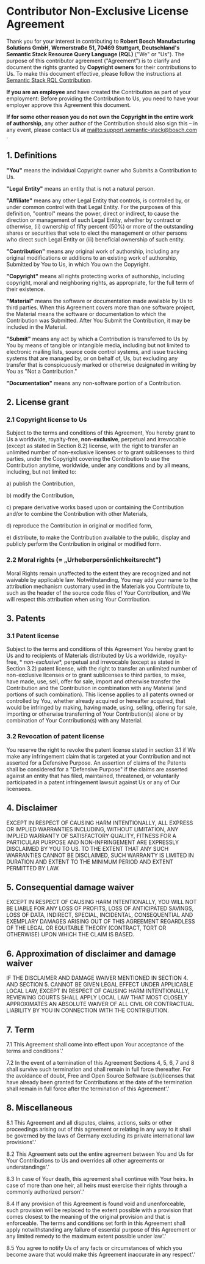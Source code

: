 # Contributor Non-Exclusive License Agreement

Thank you for your interest in contributing to **Robert Bosch Manufacturing Solutions GmbH, Wernerstraße 51, 70469 Stuttgart, Deutschland's Semantic Stack
Resource Query Language (RQL)** ("We" or "Us").
The purpose of this contributor agreement ("Agreement") is to clarify and document the rights granted by **Copyright owners** for their contributions to Us. To
make this document effective, please follow the instructions at [Semantic Stack RQL Contribution](https://github.com/bci-oss/semanticstack-rql).

**If you are an employee** and have created the Contribution as part of your employment:
Before providing the Contribution to Us, you need to have your employer approve this Agreement this document.

**If for some other reason you do not own the Copyright in the entire work of authorship**, any other author of the Contribution should also sign this – in any
event, please contact Us at <mailto:support.semantic-stack@bosch.com> .

## 1. Definitions

**"You"** means the individual Copyright owner who Submits a Contribution to Us.

**"Legal Entity"** means an entity that is not a natural person.

**"Affiliate"** means any other Legal Entity that controls, is controlled by, or under common control with that Legal Entity. For the purposes of this
definition, "control" means the power, direct or indirect, to cause the direction or management of such Legal Entity, whether by contract or otherwise, (ii)
ownership of fifty percent (50%) or more of the outstanding shares or securities that vote to elect the management or other persons who direct such Legal Entity
or (iii) beneficial ownership of such entity.

**"Contribution"** means any original work of authorship, including any original modifications or additions to an existing work of authorship, Submitted by You
to Us, in which You own the Copyright.

**"Copyright"** means all rights protecting works of authorship, including copyright, moral and neighboring rights, as appropriate, for the full term of their
existence.

**"Material"** means the software or documentation made available by Us to third parties. When this Agreement covers more than one software project, the
Material means the software or documentation to which the Contribution was Submitted. After You Submit the Contribution, it may be included in the Material.

**"Submit"** means any act by which a Contribution is transferred to Us by You by means of tangible or intangible media, including but not limited to electronic
mailing lists, source code control systems, and issue tracking systems that are managed by, or on behalf of, Us, but excluding any transfer that is
conspicuously marked or otherwise designated in writing by You as "Not a Contribution."

**"Documentation"** means any non-software portion of a Contribution.

## 2. License grant

### 2.1 Copyright license to Us

Subject to the terms and conditions of this Agreement, You hereby grant to Us a worldwide, royalty-free, **non-exclusive**, perpetual and irrevocable (except as
stated in Section 8.2) license, with the right to transfer an unlimited number of non-exclusive licenses or to grant sublicenses to third parties, under the
Copyright covering the Contribution to use the Contribution anytime, worldwide, under any conditions and by all means, including, but not limited to:

a) publish the Contribution,

b) modify the Contribution,

c) prepare derivative works based upon or containing the Contribution and/or to combine the Contribution with other Materials,

d) reproduce the Contribution in original or modified form,

e) distribute, to make the Contribution available to the public, display and publicly perform the Contribution in original or modified form.

### 2.2 Moral rights (= „Urheberpersönlichkeitsrecht”)

Moral Rights remain unaffected to the extent they are recognized and not waivable by applicable law. Notwithstanding, You may add your name to the attribution
mechanism customary used in the Materials you Contribute to, such as the header of the source code files of Your Contribution, and We will respect this
attribution when using Your Contribution.

## 3. Patents

### 3.1 Patent license

Subject to the terms and conditions of this Agreement You hereby grant to Us and to recipients of Materials distributed by Us a worldwide, royalty-free, *
*non-exclusive**, perpetual and irrevocable (except as stated in Section 3.2) patent license, with the right to transfer an unlimited number of non-exclusive
licenses or to grant sublicenses to third parties, to make, have made, use, sell, offer for sale, import and otherwise transfer the Contribution and the
Contribution in combination with any Material (and portions of such combination). This license applies to all patents owned or controlled by You, whether
already acquired or hereafter acquired, that would be infringed by making, having made, using, selling, offering for sale, importing or otherwise transferring
of Your Contribution(s) alone or by combination of Your Contribution(s) with any Material.

### 3.2 Revocation of patent license

You reserve the right to revoke the patent license stated in section 3.1 if We make any infringement claim that is targeted at your Contribution and not
asserted for a Defensive Purpose. An assertion of claims of the Patents shall be considered for a "Defensive Purpose" if the claims are asserted against an
entity that has filed, maintained, threatened, or voluntarily participated in a patent infringement lawsuit against Us or any of Our licensees.

## 4. Disclaimer

EXCEPT IN RESPECT OF CAUSING HARM INTENTIONALLY, ALL EXPRESS OR IMPLIED WARRANTIES INCLUDING, WITHOUT LIMITATION, ANY IMPLIED WARRANTY OF SATISFACTORY QUALITY,
FITNESS FOR A PARTICULAR PURPOSE AND NON-INFRINGEMENT ARE EXPRESSLY DISCLAIMED BY YOU TO US. TO THE EXTENT THAT ANY SUCH WARRANTIES CANNOT BE DISCLAIMED, SUCH
WARRANTY IS LIMITED IN DURATION AND EXTENT TO THE MINIMUM PERIOD AND EXTENT PERMITTED BY LAW.

## 5. Consequential damage waiver

EXCEPT IN RESPECT OF CAUSING HARM INTENTIONALLY, YOU WILL NOT BE LIABLE FOR ANY LOSS OF PROFITS, LOSS OF ANTICIPATED SAVINGS, LOSS OF DATA, INDIRECT, SPECIAL,
INCIDENTAL, CONSEQUENTIAL AND EXEMPLARY DAMAGES ARISING OUT OF THIS AGREEMENT REGARDLESS OF THE LEGAL OR EQUITABLE THEORY (CONTRACT, TORT OR OTHERWISE) UPON
WHICH THE CLAIM IS BASED.

## 6. Approximation of disclaimer and damage waiver

IF THE DISCLAIMER AND DAMAGE WAIVER MENTIONED IN SECTION 4. AND SECTION 5. CANNOT BE GIVEN LEGAL EFFECT UNDER APPLICABLE LOCAL LAW, EXCEPT IN RESPECT OF CAUSING
HARM INTENTIONALLY, REVIEWING COURTS SHALL APPLY LOCAL LAW THAT MOST CLOSELY APPROXIMATES AN ABSOLUTE WAIVER OF ALL CIVIL OR CONTRACTUAL LIABILITY BY YOU IN
CONNECTION WITH THE CONTRIBUTION.

## 7. Term

7.1 This Agreement shall come into effect upon Your acceptance of the terms and conditions'.'

7.2 In the event of a termination of this Agreement Sections 4, 5, 6, 7 and 8 shall survive such termination and shall remain in full force thereafter. For the
avoidance of doubt, Free and Open Source Software (sub)licenses that have already been granted for Contributions at the date of the termination shall remain in
full force after the termination of this Agreement'.'

## 8. Miscellaneous

8.1 This Agreement and all disputes, claims, actions, suits or other proceedings arising out of this agreement or relating in any way to it shall be governed by
the laws of Germany excluding its private international law provisions'.'

8.2 This Agreement sets out the entire agreement between You and Us for Your Contributions to Us and overrides all other agreements or understandings'.'

8.3 In case of Your death, this agreement shall continue with Your heirs. In case of more than one heir, all heirs must exercise their rights through a commonly
authorized person'.'

8.4 If any provision of this Agreement is found void and unenforceable, such provision will be replaced to the extent possible with a provision that comes
closest to the meaning of the original provision and that is enforceable. The terms and conditions set forth in this Agreement shall apply notwithstanding any
failure of essential purpose of this Agreement or any limited remedy to the maximum extent possible under law'.'

8.5 You agree to notify Us of any facts or circumstances of which you become aware that would make this Agreement inaccurate in any respect'.'

